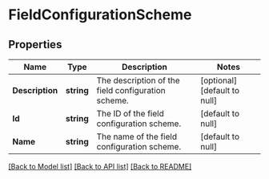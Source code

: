 # FieldConfigurationScheme

## Properties
Name | Type | Description | Notes
------------ | ------------- | ------------- | -------------
**Description** | **string** | The description of the field configuration scheme. | [optional] [default to null]
**Id** | **string** | The ID of the field configuration scheme. | [default to null]
**Name** | **string** | The name of the field configuration scheme. | [default to null]

[[Back to Model list]](../README.md#documentation-for-models) [[Back to API list]](../README.md#documentation-for-api-endpoints) [[Back to README]](../README.md)

